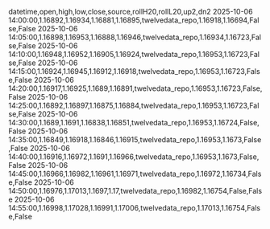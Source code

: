 datetime,open,high,low,close,source,rollH20,rollL20,up2,dn2
2025-10-06 14:00:00,1.16892,1.16934,1.16881,1.16895,twelvedata_repo,1.16918,1.16694,False,False
2025-10-06 14:05:00,1.16898,1.16953,1.16888,1.16946,twelvedata_repo,1.16934,1.16723,False,False
2025-10-06 14:10:00,1.16948,1.16952,1.16905,1.16924,twelvedata_repo,1.16953,1.16723,False,False
2025-10-06 14:15:00,1.16924,1.16945,1.16912,1.16918,twelvedata_repo,1.16953,1.16723,False,False
2025-10-06 14:20:00,1.16917,1.16925,1.1689,1.16891,twelvedata_repo,1.16953,1.16723,False,False
2025-10-06 14:25:00,1.16892,1.16897,1.16875,1.16884,twelvedata_repo,1.16953,1.16723,False,False
2025-10-06 14:30:00,1.1689,1.1691,1.16838,1.16851,twelvedata_repo,1.16953,1.16724,False,False
2025-10-06 14:35:00,1.16849,1.16918,1.16846,1.16915,twelvedata_repo,1.16953,1.1673,False,False
2025-10-06 14:40:00,1.16916,1.16972,1.1691,1.16966,twelvedata_repo,1.16953,1.1673,False,False
2025-10-06 14:45:00,1.16966,1.16982,1.16961,1.16971,twelvedata_repo,1.16972,1.16734,False,False
2025-10-06 14:50:00,1.16976,1.17013,1.1697,1.17,twelvedata_repo,1.16982,1.16754,False,False
2025-10-06 14:55:00,1.16998,1.17028,1.16991,1.17006,twelvedata_repo,1.17013,1.16754,False,False
